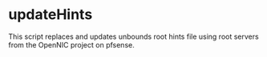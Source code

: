 # updateHints
This script replaces and updates unbounds root hints file using root servers from the OpenNIC project on pfsense.

